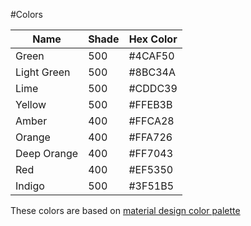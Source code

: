 #Colors

| Name        	| Shade 	| Hex Color 	|
|-------------	|-------	|-----------	|
| Green       	| 500   	| #4CAF50   	|
| Light Green 	| 500   	| #8BC34A   	|
| Lime        	| 500   	| #CDDC39   	|
| Yellow      	| 500   	| #FFEB3B   	|
| Amber       	| 400   	| #FFCA28   	|
| Orange      	| 400   	| #FFA726   	|
| Deep Orange 	| 400   	| #FF7043   	|
| Red         	| 400   	| #EF5350   	|
| Indigo       	| 500   	| #3F51B5   	|

These colors are based on [material design color palette](https://material.google.com/style/color.html#color-color-palette)
